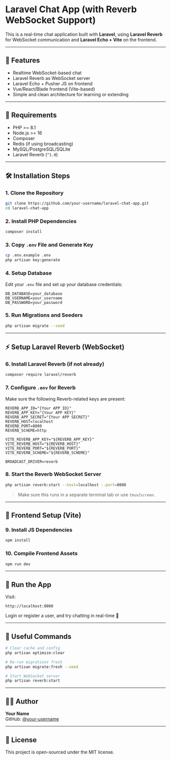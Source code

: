 
# Laravel Chat App (with Reverb WebSocket Support)

This is a real-time chat application built with **Laravel**, using **Laravel Reverb** for WebSocket communication and **Laravel Echo + Vite** on the frontend.

---

## 🚀 Features

- Realtime WebSocket-based chat  
- Laravel Reverb as WebSocket server  
- Laravel Echo + Pusher JS on frontend  
- Vue/React/Blade frontend (Vite-based)  
- Simple and clean architecture for learning or extending  

---

## 🧱 Requirements

- PHP >= 8.1  
- Node.js >= 16  
- Composer  
- Redis (if using broadcasting)  
- MySQL/PostgreSQL/SQLite  
- Laravel Reverb (`^1.0`)  

---

## 🛠️ Installation Steps

### 1. Clone the Repository

```bash
git clone https://github.com/your-username/laravel-chat-app.git
cd laravel-chat-app
```

### 2. Install PHP Dependencies

```bash
composer install
```

### 3. Copy `.env` File and Generate Key

```bash
cp .env.example .env
php artisan key:generate
```

### 4. Setup Database

Edit your `.env` file and set up your database credentials:

```env
DB_DATABASE=your_database
DB_USERNAME=your_username
DB_PASSWORD=your_password
```

### 5. Run Migrations and Seeders

```bash
php artisan migrate --seed
```

---

## ⚡ Setup Laravel Reverb (WebSocket)

### 6. Install Laravel Reverb (if not already)

```bash
composer require laravel/reverb
```

### 7. Configure `.env` for Reverb

Make sure the following Reverb-related keys are present:

```env
REVERB_APP_ID="{Your APP ID}"
REVERB_APP_KEY="{Your APP KEY}"
REVERB_APP_SECRET="{Your APP SECRET}"
REVERB_HOST=localhost
REVERB_PORT=8080
REVERB_SCHEME=http

VITE_REVERB_APP_KEY="${REVERB_APP_KEY}"
VITE_REVERB_HOST="${REVERB_HOST}"
VITE_REVERB_PORT="${REVERB_PORT}"
VITE_REVERB_SCHEME="${REVERB_SCHEME}"

BROADCAST_DRIVER=reverb
```

### 8. Start the Reverb WebSocket Server

```bash
php artisan reverb:start --host=localhost --port=8080
```

> Make sure this runs in a separate terminal tab or use `tmux`/`screen`.

---

## 🧩 Frontend Setup (Vite)

### 9. Install JS Dependencies

```bash
npm install
```

### 10. Compile Frontend Assets

```bash
npm run dev
```

---

## 🧪 Run the App

Visit:

```
http://localhost:8000
```

Login or register a user, and try chatting in real-time 🎉

---

## 🧹 Useful Commands

```bash
# Clear cache and config
php artisan optimize:clear

# Re-run migrations fresh
php artisan migrate:fresh --seed

# Start WebSocket server
php artisan reverb:start
```

---

## 🧑‍💻 Author

**Your Name**  
GitHub: [@your-username](https://github.com/your-username)

---

## 🪪 License

This project is open-sourced under the MIT license.
